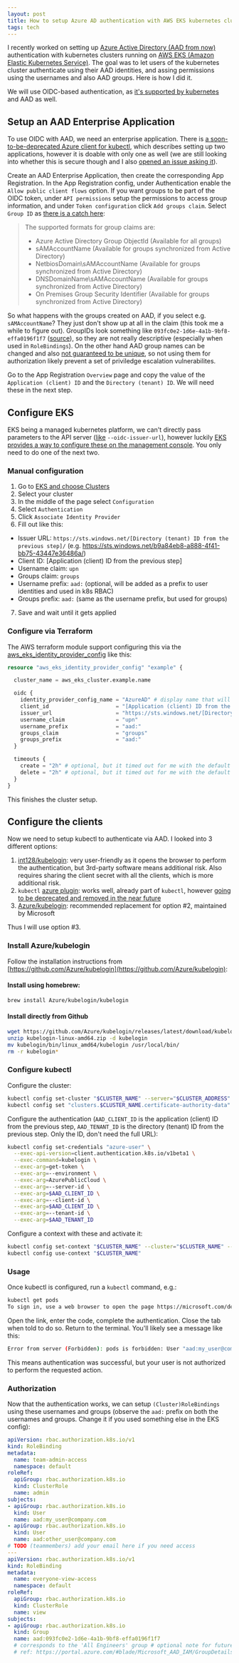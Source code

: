```yaml
---
layout: post
title: How to setup Azure AD authentication with AWS EKS kubernetes clusters
tags: tech
---
```


I recently worked on setting up [Azure Active Directory (AAD from now)](https://azure.microsoft.com/en-us/services/active-directory/) authentication with kubernetes clusters running on [AWS EKS (Amazon Elastic Kubernetes Service)](https://aws.amazon.com/eks/). The goal was to let users of the kubernetes cluster authenticate using their AAD identities, and assing permissions using the usernames and also AAD groups. Here is how I did it.

<!--break-->

We will use OIDC-based authentication, as [it's supported by kubernetes](https://kubernetes.io/docs/reference/access-authn-authz/authentication/#openid-connect-tokens) and AAD as well.

## Setup an AAD Enterprise Application

To use OIDC with AAD, we need an enterprise application. There is [a soon-to-be-deprecated Azure client for kubectl](https://github.com/kubernetes/client-go/tree/master/plugin/pkg/client/auth/azure), which describes setting up two applications, however it is doable with only one as well (we are still looking into whether this is secure though and I also [opened an issue asking it](https://github.com/kubernetes/client-go/issues/1003)). 

Create an AAD Enterprise Application, then create the corresponding App Registration. In the App Registration config, under Authentication enable the `Allow public client flows` option. If you want groups to be part of the OIDC token, under `API permissions` setup the permissions to access group information, and under `Token configuration` click `Add groups claim`. Select `Group ID` as [there is a catch here](https://docs.microsoft.com/en-us/azure/active-directory/hybrid/how-to-connect-fed-group-claims#group-claims-for-applications-migrating-from-ad-fs-and-other-identity-providers):

> The supported formats for group claims are:
> 
> * Azure Active Directory Group ObjectId (Available for all groups)
> * sAMAccountName (Available for groups synchronized from Active Directory)
> * NetbiosDomain\sAMAccountName (Available for groups synchronized from Active Directory)
> * DNSDomainName\sAMAccountName (Available for groups synchronized from Active Directory)
> * On Premises Group Security Identifier (Available for groups synchronized from Active Directory)

So what happens with the groups created on AAD, if you select e.g. `sAMAccountName`? They just don't show up at all in the claim (this took me a while to figure out). GroupIDs look something like `093fc0e2-1d6e-4a1b-9bf8-effa0196f1f7` ([source](https://docs.microsoft.com/en-us/powershell/module/azuread/get-azureadgroup?view=azureadps-2.0#example-1--get-all-groups)), so they are not really descriptive (especially when used in `RoleBindings`). On the other hand AAD group names can be changed and also [not guaranteed to be unique](https://morgansimonsen.com/2016/06/28/azure-ad-allows-duplicate-group-names/), so not using them for authorization likely prevent a set of priviledge escalation vulnerabilites. 

Go to the App Registration `Overview` page and copy the value of the `Application (client) ID` and the `Directory (tenant) ID`. We will need these in the next step.

## Configure EKS

EKS being a managed kubernetes platform, we can't directly pass parameters to the API server ([like](https://kubernetes.io/docs/reference/access-authn-authz/authentication/#configuring-the-api-server) `--oidc-issuer-url`), however luckily [EKS provides a way to configure these on the management console](https://docs.amazonaws.cn/en_us/eks/latest/userguide/authenticate-oidc-identity-provider.html). You only need to do one of the next two.

### Manual configuration

1. Go to [EKS and choose Clusters](https://us-east-2.console.aws.amazon.com/eks/home?region=us-east-2#/clusters)
2. Select your cluster 
3. In the middle of the page select `Configuration`
4. Select `Authentication`
5. Click `Associate Identity Provider`
6. Fill out like this:
  - Issuer URL: `https://sts.windows.net/[Directory (tenant) ID from the previous step]/` (e.g. https://sts.windows.net/b9a84eb8-a888-4f41-bb75-43447e36486a/)
  - Client ID: [Application (client) ID from the previous step]
  - Username claim: `upn`
  - Groups claim: `groups`
  - Username prefix: `aad:` (optional, will be added as a prefix to user identities and used in k8s RBAC)
  - Groups prefix: `aad:` (same as the username prefix, but used for groups)
7. Save and wait until it gets applied

### Configure via Terraform

The AWS terraform module support configuring this via the [aws_eks_identity_provider_config](https://registry.terraform.io/providers/hashicorp/aws/latest/docs/resources/eks_identity_provider_config) like this:

```tf
resource "aws_eks_identity_provider_config" "example" {

  cluster_name = aws_eks_cluster.example.name

  oidc {
    identity_provider_config_name = "AzureAD" # display name that will show up on the AWS console
    client_id                     = "[Application (client) ID from the previous step]"
    issuer_url                    = "https://sts.windows.net/[Directory (tenant) ID from the previous step]/"
    username_claim                = "upn"
    username_prefix               = "aad:"
    groups_claim                  = "groups"
    groups_prefix                 = "aad:"
  }

  timeouts {
    create = "2h" # optional, but it timed out for me with the default
    delete = "2h" # optional, but it timed out for me with the default
  }
}
```

This finishes the cluster setup.

## Configure the clients

Now we need to setup kubectl to authenticate via AAD. I looked into 3 different options:

1. [int128/kubelogin](https://github.com/int128/kubelogin): very user-friendly as it opens the browser to perform the authentication, but 3rd-party software means additional risk. Also requires sharing the client secret with all the clients, which is more additional risk.
2. `kubectl` [azure plugin](https://github.com/kubernetes/client-go/tree/master/plugin/pkg/client/auth/azure): works well, already part of `kubectl`, however [going to be deprecated and removed in the near future](https://github.com/kubernetes/client-go/blob/master/plugin/pkg/client/auth/azure/azure.go#:~:text=the%20azure%20auth%20plugin%20is%20deprecated)
3. [Azure/kubelogin](https://github.com/Azure/kubelogin): recommended replacement for option #2, maintained by Microsoft

Thus I will use option #3.

### Install Azure/kubelogin

Follow the installation instructions from [https://github.com/Azure/kubelogin](https://github.com/Azure/kubelogin):

#### Install using homebrew:

```bash
brew install Azure/kubelogin/kubelogin
```

#### Install directly from Github

```bash
wget https://github.com/Azure/kubelogin/releases/latest/download/kubelogin-linux-amd64.zip
unzip kubelogin-linux-amd64.zip -d kubelogin
mv kubelogin/bin/linux_amd64/kubelogin /usr/local/bin/
rm -r kubelogin*
```

### Configure kubectl

Configure the cluster:

```bash
kubectl config set-cluster "$CLUSTER_NAME" --server="$CLUSTER_ADDRESS"
kubectl config set "clusters.$CLUSTER_NAME.certificate-authority-data" $CLUSTER_CA_DATA
```

Configure the authentication (`AAD_CLIENT_ID` is the application (client) ID from the previous step, `AAD_TENANT_ID` is the directory (tenant) ID from the previous step. Only the ID, don't need the full URL):

```bash
kubectl config set-credentials "azure-user" \
  --exec-api-version=client.authentication.k8s.io/v1beta1 \
  --exec-command=kubelogin \
  --exec-arg=get-token \
  --exec-arg=--environment \
  --exec-arg=AzurePublicCloud \
  --exec-arg=--server-id \
  --exec-arg=$AAD_CLIENT_ID \
  --exec-arg=--client-id \
  --exec-arg=$AAD_CLIENT_ID \
  --exec-arg=--tenant-id \
  --exec-arg=$AAD_TENANT_ID
``` 

Configure a context with these and activate it:

```bash
kubectl config set-context "$CLUSTER_NAME" --cluster="$CLUSTER_NAME" --user=azure-user
kubectl config use-context "$CLUSTER_NAME"
```

### Usage

Once kubectl is configured, run a `kubectl` command, e.g.:

```bash
kubectl get pods
To sign in, use a web browser to open the page https://microsoft.com/devicelogin and enter the code B7D3SVXHV to authenticate.
```

Open the link, enter the code, complete the authentication. Close the tab when told to do so. Return to the terminal. You'll likely see a message like this:

```bash
Error from server (Forbidden): pods is forbidden: User "aad:my_user@company.com" cannot list resource "pods" in API group "" in the namespace "default"
```

This means authentication was successful, but your user is not authorized to perform the requested action. 

### Authorization

Now that the authentication works, we can setup `(Cluster)RoleBindings` using these usernames and groups (observe the `aad:` prefix on both the usernames and groups. Change it if you used something else in the EKS config):

```yaml
apiVersion: rbac.authorization.k8s.io/v1
kind: RoleBinding
metadata:
  name: team-admin-access
  namespace: default
roleRef:
  apiGroup: rbac.authorization.k8s.io
  kind: ClusterRole
  name: admin
subjects:
- apiGroup: rbac.authorization.k8s.io
  kind: User
  name: aad:my_user@company.com
- apiGroup: rbac.authorization.k8s.io
  kind: User
  name: aad:other_user@company.com
# TODO (teammembers) add your email here if you need access
---
apiVersion: rbac.authorization.k8s.io/v1
kind: RoleBinding
metadata:
  name: everyone-view-access
  namespace: default
roleRef:
  apiGroup: rbac.authorization.k8s.io
  kind: ClusterRole
  name: view
subjects:
- apiGroup: rbac.authorization.k8s.io
  kind: Group
  name: aad:093fc0e2-1d6e-4a1b-9bf8-effa0196f1f7
  # corresponds to the 'All Engineers' group # optional note for future readers 
  # ref: https://portal.azure.com/#blade/Microsoft_AAD_IAM/GroupDetailsMenuBlade/Overview/groupId/093fc0e2-1d6e-4a1b-9bf8-effa0196f1f7

```
